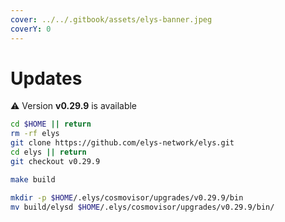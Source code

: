 ```yaml
---
cover: ../../.gitbook/assets/elys-banner.jpeg
coverY: 0
---
```


# Updates

⚠️ Version **v0.29.9** is available

```bash
cd $HOME || return
rm -rf elys
git clone https://github.com/elys-network/elys.git
cd elys || return
git checkout v0.29.9

make build

mkdir -p $HOME/.elys/cosmovisor/upgrades/v0.29.9/bin
mv build/elysd $HOME/.elys/cosmovisor/upgrades/v0.29.9/bin/
```
